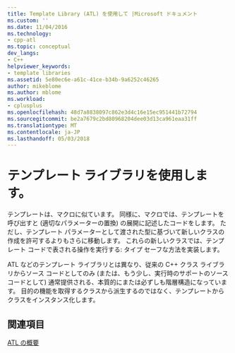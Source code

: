 ```yaml
---
title: Template Library (ATL) を使用して |Microsoft ドキュメント
ms.custom: ''
ms.date: 11/04/2016
ms.technology:
- cpp-atl
ms.topic: conceptual
dev_langs:
- C++
helpviewer_keywords:
- template libraries
ms.assetid: 5e80ec6e-a61c-41ce-b34b-9a6252c46265
author: mikeblome
ms.author: mblome
ms.workload:
- cplusplus
ms.openlocfilehash: 48d7a8838097c862e3d4c16e15ec951441b72794
ms.sourcegitcommit: be2a7679c2bd80968204dee03d13ca961eaa31ff
ms.translationtype: MT
ms.contentlocale: ja-JP
ms.lasthandoff: 05/03/2018
---
```

# <a name="using-a-template-library"></a>テンプレート ライブラリを使用します。
テンプレートは、マクロに似ています。 同様に、マクロでは、テンプレートを呼び出すと (適切なパラメーターの置換) の展開に記述したコードをします。 ただし、テンプレート パラメーターとして渡された型に基づいて新しいクラスの作成を許可するよりもさらに移動します。 これらの新しいクラスでは、テンプレート コードで表される操作を実行する: タイプ セーフな方法を実装します。  
  
 ATL などのテンプレート ライブラリとは異なり、従来の C++ クラス ライブラリからソース コードとしてのみ (または、もう少し、実行時のサポートのソース コードとして) 通常提供される、本質的にまたは必ずしも階層構造になっています。 目的の機能を取得するクラスから派生するのではなく、テンプレートからクラスをインスタンス化します。  
  
## <a name="see-also"></a>関連項目  
 [ATL の概要](../atl/introduction-to-atl.md)

